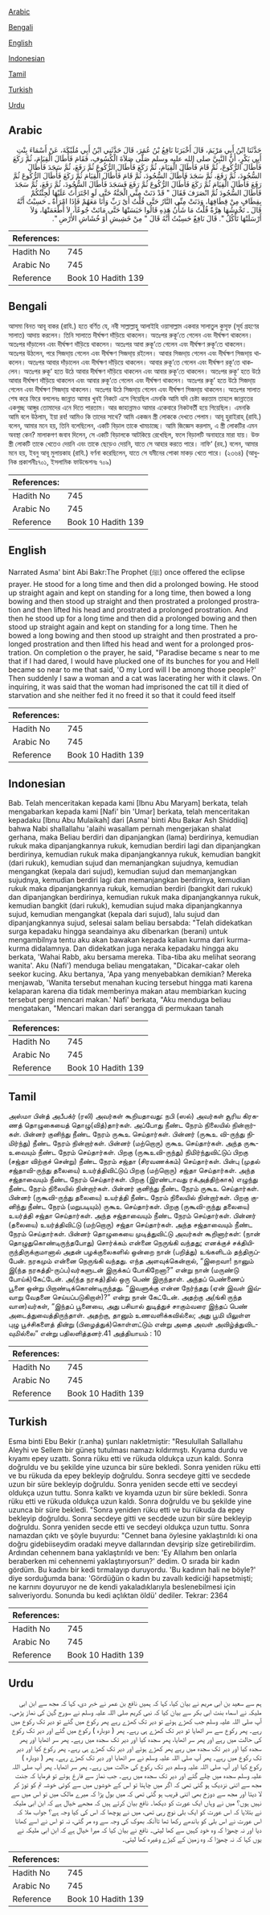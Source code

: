 [Arabic](#arabic)

[Bengali](#bengali)

[English](#english)

[Indonesian](#indonesian)

[Tamil](#tamil)

[Turkish](#turkish)

[Urdu](#urdu)

## Arabic


<div dir="rtl" lang="ar" style={{fontSize:'larger',backgroundColor:'#f8f9fa',padding:20}}>
حَدَّثَنَا ابْنُ أَبِي مَرْيَمَ، قَالَ أَخْبَرَنَا نَافِعُ بْنُ عُمَرَ، قَالَ حَدَّثَنِي ابْنُ أَبِي مُلَيْكَةَ، عَنْ أَسْمَاءَ بِنْتِ أَبِي بَكْرٍ، أَنَّ النَّبِيَّ صلى الله عليه وسلم صَلَّى صَلاَةَ الْكُسُوفِ، فَقَامَ فَأَطَالَ الْقِيَامَ، ثُمَّ رَكَعَ فَأَطَالَ الرُّكُوعَ، ثُمَّ قَامَ فَأَطَالَ الْقِيَامَ، ثُمَّ رَكَعَ فَأَطَالَ الرُّكُوعَ ثُمَّ رَفَعَ، ثُمَّ سَجَدَ فَأَطَالَ السُّجُودَ، ثُمَّ رَفَعَ، ثُمَّ سَجَدَ فَأَطَالَ السُّجُودَ، ثُمَّ قَامَ فَأَطَالَ الْقِيَامَ ثُمَّ رَكَعَ فَأَطَالَ الرُّكُوعَ ثُمَّ رَفَعَ فَأَطَالَ الْقِيَامَ ثُمَّ رَكَعَ فَأَطَالَ الرُّكُوعَ ثُمَّ رَفَعَ فَسَجَدَ فَأَطَالَ السُّجُودَ، ثُمَّ رَفَعَ، ثُمَّ سَجَدَ فَأَطَالَ السُّجُودَ ثُمَّ انْصَرَفَ فَقَالَ ‏"‏ قَدْ دَنَتْ مِنِّي الْجَنَّةُ حَتَّى لَوِ اجْتَرَأْتُ عَلَيْهَا لَجِئْتُكُمْ بِقِطَافٍ مِنْ قِطَافِهَا، وَدَنَتْ مِنِّي النَّارُ حَتَّى قُلْتُ أَىْ رَبِّ وَأَنَا مَعَهُمْ فَإِذَا امْرَأَةٌ ـ حَسِبْتُ أَنَّهُ قَالَ ـ تَخْدِشُهَا هِرَّةٌ قُلْتُ مَا شَأْنُ هَذِهِ قَالُوا حَبَسَتْهَا حَتَّى مَاتَتْ جُوعًا، لاَ أَطْعَمَتْهَا، وَلاَ أَرْسَلَتْهَا تَأْكُلُ ‏"‏‏.‏ قَالَ نَافِعٌ حَسِبْتُ أَنَّهُ قَالَ ‏"‏ مِنْ خَشِيشِ أَوْ خُشَاشِ الأَرْضِ ‏"‏‏.‏
</div>
<div style={{backgroundColor:'#f8f9fa',padding:20, marginBottom: 10}}><table> <thead> <tr> <th>References:</th> <th></th> </tr> </thead> <tbody><tr><td>Hadith No</td><td>745</td></tr><tr><td>Arabic No</td><td>745</td></tr><tr><td>Reference</td><td>Book 10 Hadith 139</td></tr></tbody></table></div>

## Bengali


<div dir="ltr" lang="bn" style={{fontSize:'larger',backgroundColor:'#f8f9fa',padding:20}}>
আসমা বিনত আবূ বাকর (রাযি.) হতে বর্ণিত যে, নবী সাল্লাল্লাহু আলাইহি ওয়াসাল্লাম একবার সালাতুল কুসূফ (সূর্য গ্রহণের সালাত) আদায় করলেন। তিনি সালাতে দীর্ঘক্ষণ দাঁড়িয়ে থাকলেন। অতঃপর রুকূ‘তে গেলেন এবং দীর্ঘক্ষণ থাকলেন। অতঃপর দাঁড়ালেন এবং দীর্ঘক্ষণ দাঁড়িয়ে থাকলেন। অতঃপর আবা রুকূ‘তে গেলেন এবং দীর্ঘক্ষণ রুকূ‘তে থাকলেন। অতঃপর উঠলেন, পরে সিজদা্য় গেলেন এবং দীর্ঘক্ষণ সিজদা্য় রইলেন। আবার সিজদা্য় গেলেন এবং দীর্ঘক্ষণ সিজদা্য় থাকলেন। অতঃপর আবার দাঁড়ালেন এবং দীর্ঘক্ষণ দাঁড়িয়ে থাকলেন। আবার রুকূ‘তে গেলেন এবং দীর্ঘক্ষণ রকূ‘তে থাকলেন। অতঃপর রুকূ‘ হতে উঠে আবার দীর্ঘক্ষণ দাঁড়িয়ে থাকলেন এবং আবার রুকূ‘তে থাকলেন। অতঃপর রুকূ‘ হতে উঠে আবার দীর্ঘক্ষণ দাঁড়িয়ে থাকলেন এবং আবার রুকূ‘তে গেলেন এবং দীর্ঘক্ষণ থাকলেন। অতঃপর রুকূ‘ হতে উঠে সিজদা্য় গেলেন এবং দীর্ঘক্ষণ সিজদা্য় থাকলেন। অতঃপর উঠে সিজদা্য় গেলেন এবং দীর্ঘক্ষণ সিজদা্য় থাকলেন। অতঃপর সালাত শেষ করে ফিরে বললেনঃ জান্নাত আমার খুবই নিকটে এসে গিয়েছিল এমনকি আমি যদি চেষ্টা করতাম তাহলে জান্নাতের একগুচ্ছ আঙ্গুর তোমাদের এনে দিতে পারতাম। আর জাহান্নামও আমার একেবারে নিকটবর্তী হয়ে গিয়েছিল। এমনকি আমি বলে উঠলাম, ইয়া রব! আমিও কি তাদের সাথে? আমি একজন স্ত্রী লোককে দেখতে পেলাম। আবূ হুরাইরাহ্ (রাযি.) বলেন, আমার মনে হয়, তিনি বলেছিলেন, একটি বিড়াল তাকে খামচাচ্ছে। আমি জিজ্ঞেস করলাম, এ স্ত্রী লোকটির এমন অবস্থা কেন? মালাকগণ জবাব দিলেন, সে একটি বিড়ালকে আটকিয়ে রেখেছিল, ফলে বিড়ালটি অনাহারে মারা যায়। উক্ত স্ত্রী লোকটি তাকে খেতেও দেয়নি এবং তাকে ছেড়েও দেয়নি, যাতে সে আহার করতে পারে। নাফি‘ (রহ.) বলেন, আমার মনে হয়, ইবনু আবূ মুলায়কাহ (রাযি.) বর্ণনা করেছিলেন, যাতে সে যমীনের পোকা মাকড় খেতে পারে। (২৩৬৪) (আধুনিক প্রকাশনীঃ৭০১, ইসলামিক ফাউন্ডেশনঃ ৭০৯)
</div>
<div style={{backgroundColor:'#f8f9fa',padding:20, marginBottom: 10}}><table> <thead> <tr> <th>References:</th> <th></th> </tr> </thead> <tbody><tr><td>Hadith No</td><td>745</td></tr><tr><td>Arabic No</td><td>745</td></tr><tr><td>Reference</td><td>Book 10 Hadith 139</td></tr></tbody></table></div>

## English


<div dir="ltr" lang="en" style={{fontSize:'larger',backgroundColor:'#f8f9fa',padding:20}}>
Narrated Asma' bint Abi Bakr:The Prophet (ﷺ) once offered the eclipse prayer. He stood for a long time and then did a prolonged bowing. He stood up straight again and kept on standing for a long time, then bowed a long bowing and then stood up straight and then prostrated a prolonged prostration and then lifted his head and prostrated a prolonged prostration. And then he stood up for a long time and then did a prolonged bowing and then stood up straight again and kept on standing for a long time. Then he bowed a long bowing and then stood up straight and then prostrated a prolonged prostration and then lifted his head and went for a prolonged prostration. On completion o the prayer, he said, "Paradise became s near to me that if I had dared, I would have plucked one of its bunches for you and Hell became so near to me that said, 'O my Lord will I be among those people?' Then suddenly I saw a woman and a cat was lacerating her with it claws. On inquiring, it was said that the woman had imprisoned the cat till it died of starvation and she neither fed it no freed it so that it could feed itself
</div>
<div style={{backgroundColor:'#f8f9fa',padding:20, marginBottom: 10}}><table> <thead> <tr> <th>References:</th> <th></th> </tr> </thead> <tbody><tr><td>Hadith No</td><td>745</td></tr><tr><td>Arabic No</td><td>745</td></tr><tr><td>Reference</td><td>Book 10 Hadith 139</td></tr></tbody></table></div>

## Indonesian


<div dir="ltr" lang="id" style={{fontSize:'larger',backgroundColor:'#f8f9fa',padding:20}}>
Bab. Telah menceritakan kepada kami [Ibnu Abu Maryam] berkata, telah mengabarkan kepada kami [Nafi' bin 'Umar] berkata, telah menceritakan kepadaku [Ibnu Abu Mulaikah] dari [Asma' binti Abu Bakar Ash Shiddiiq] bahwa Nabi shallallahu 'alaihi wasallam pernah mengerjakan shalat gerhana, maka Beliau berdiri dan dipanjangkan (lama) berdirinya, kemudian rukuk maka dipanjangkannya rukuk, kemudian berdiri lagi dan dipanjangkan berdirinya, kemudian rukuk maka dipanjangkannya rukuk, kemudian bangkit (dari rukuk), kemudian sujud dan memanjangkan sujudnya, kemudian mengangkat (kepala dari sujud), kemudian sujud dan memanjangkan sujudnya, kemudian berdiri lagi dan memanjangkan berdirinya, kemudian rukuk maka dipanjangkannya rukuk, kemudian berdiri (bangkit dari rukuk) dan dipanjangkan berdirinya, kemudian rukuk maka dipanjangkannya rukuk, kemudian bangkit (dari rukuk), kemudian sujud maka dipanjangkannya sujud, kemudian mengangkat (kepala dari sujud), lalu sujud dan dipanjangkannya sujud, selesai salam beliau bersabda: "Telah didekatkan surga kepadaku hingga seandainya aku dibenarkan (berani) untuk mengambilnya tentu aku akan bawakan kepada kalian kurma dari kurma-kurma didalamnya. Dan didekatkan juga neraka kepadaku hingga aku berkata, 'Wahai Rabb, aku bersama mereka. Tiba-tiba aku melihat seorang wanita'. Aku (Nafi') menduga beliau mengatakan, "Dicakar-cakar oleh seekor kucing. Aku bertanya, 'Apa yang menyebabkan demikian? Mereka menjawab, 'Wanita tersebut menahan kucing tersebut hingga mati karena kelaparan karena dia tidak memberinya makan atau membiarkan kucing tersebut pergi mencari makan.' Nafi' berkata, "Aku menduga beliau mengatakan, "Mencari makan dari serangga di permukaan tanah
</div>
<div style={{backgroundColor:'#f8f9fa',padding:20, marginBottom: 10}}><table> <thead> <tr> <th>References:</th> <th></th> </tr> </thead> <tbody><tr><td>Hadith No</td><td>745</td></tr><tr><td>Arabic No</td><td>745</td></tr><tr><td>Reference</td><td>Book 10 Hadith 139</td></tr></tbody></table></div>

## Tamil


<div dir="ltr" lang="ta" style={{fontSize:'larger',backgroundColor:'#f8f9fa',padding:20}}>
அஸ்மா பின்த் அபீபக்ர் (ரலி) அவர்கள் கூறியதாவது: நபி (ஸல்) அவர்கள் சூரிய கிரகணத் தொழுகையைத் தொழு(வித்)தார்கள். அப்போது நீண்ட நேரம் நிலையில் நின்றார்கள். பின்னர் குனிந்து நீண்ட நேரம் ருகூஉ செய்தார்கள். பின்னர் (ருகூஉ வி-ருந்து நிமிர்ந்து) நீண்ட நேரம் நின்றார்கள். பின்னர் (மற்றொரு) ருகூஉ செய்தார்கள். அந்த ருகூஉவையும் நீண்ட நேரம் செய்தார்கள். பிறகு (ருகூஉவி-ருந்து) நிமிர்ந்துவிட்டுப் பிறகு (சஜ்தா விற்குச் சென்று) நீண்ட நேரம் சஜ்தா (சிரவணக்கம்) செய்தார்கள். பின்பு (முதல் சஜ்தாவி-ருந்து தலையை) உயர்த்திவிட்டுப் பிறகு (மற்றொரு) சஜ்தா செய்தார்கள். அந்த சஜ்தாவையும் நீண்ட நேரம் செய்தார்கள். பிறகு (இரண்டாவது ரக்அத்திற்காக) எழுந்து நீண்ட நேரம் நிலையில் நின்றார்கள். பின்னர் குனிந்து நீண்ட நேரம் ருகூஉ செய்தார்கள். பின்னர் (ருகூவி-ருந்து தலையை) உயர்த்தி நீண்ட நேரம் நிலையில் நின்றார்கள். பிறகு குனிந்து நீண்ட நேரம் (மறுபடியும்) ருகூஉ செய்தார்கள். பிறகு (ருகூவி-ருந்து தலையை) உயர்த்தி சஜ்தா செய்தார்கள். அந்த சஜ்தாவையும் நீண்ட நேரம் செய்தார்கள். பின்னர் (தலையை) உயர்த்திவிட்டு (மற்றொரு) சஜ்தா செய்தார்கள். அந்த சஜ்தாவையும் நீண்ட நேரம் செய்தார்கள். பின்னர் தொழுகையை முடித்துவிட்டு அவர்கள் கூறினார்கள்: (நான் தொழுதுகொண்டிருந்தபோது) சொர்க்கம் என்னை நெருங்கி வந்தது; எனக்குச் சக்தியிருந்திருக்குமானால் அதன் பழக்குலைகளில் ஒன்றை நான் (பறித்து) உங்களிடம் தந்திருப்பேன். நரகமும் என்னை நெருங்கி வந்தது. எந்த அளவுக்கென்றால், “இறைவா! நானும் இ(ந்த நரகத்தி-ருப்ப)வர்களுடன் இருக்கப் போகிறேனா?” என்று நான் (மருண்டு போய்க்)கேட்டேன். அ(ந்த நரகத்)தில் ஒரு பெண் இருந்தாள். அந்தப் பெண்ணைப் பூனை ஒன்று பிறாண்டிக்கொண்டிருந்தது. “இவளுக்கு என்ன நேர்ந்தது (ஏன் இவள் இவ்வாறு வேதனை செய்யப்படுகிறாள்)?” என்று நான் கேட்டேன். அதற்கு அ(ங்கி ருந்த வான)வர்கள், “இந்தப் பூனையை, அது பசியால் துடித்துச் சாகும்வரை இந்தப் பெண் அடைத்துவைத்திருந்தாள். அதற்கு, தானும் உணவளிக்கவில்லை; அது பூமி யிலுள்ள புழு பூச்சிகளைத் தின்று (பிழைத்துக்)கொள்ளட்டும் என்று அதை அவள் அவிழ்த்துவிடவுமில்லை” என்று பதிலளித்தனர்.41 அத்தியாயம் : 10
</div>
<div style={{backgroundColor:'#f8f9fa',padding:20, marginBottom: 10}}><table> <thead> <tr> <th>References:</th> <th></th> </tr> </thead> <tbody><tr><td>Hadith No</td><td>745</td></tr><tr><td>Arabic No</td><td>745</td></tr><tr><td>Reference</td><td>Book 10 Hadith 139</td></tr></tbody></table></div>

## Turkish


<div dir="ltr" lang="tr" style={{fontSize:'larger',backgroundColor:'#f8f9fa',padding:20}}>
Esma binti Ebu Bekir (r.anha) şunları nakletmiştir: "Resulullah Sallallahu Aleyhi ve Sellem bir güneş tutulması namazı kıldırmıştı. Kıyama durdu ve kıyamı epey uzattı. Sonra rüku etti ve rükuda oldukça uzun kaldı. Sonra doğruldu ve bu şekilde yine uzunca bir süre bekledi. Sonra yeniden rüku etti ve bu rükuda da epey bekleyip doğruldu. Sonra secdeye gitti ve secdede uzun bir süre bekleyip doğruldu. Sonra yeniden secde etti ve secdeyi oldukça uzun tuttu. Sonra kalktı ve kıyamda uzun bir süre bekledi. Sonra rüku etti ve rükuda oldukça uzun kaldı. Sonra doğruldu ve bu şekilde yine uzunca bir süre bekledi. "Sonra yeniden rüku etti ve bu rükuda da epey bekleyip doğruldu. Sonra secde­ye gitti ve secdede uzun bir süre bekleyip doğruldu. Sonra yeniden secde etti ve secdeyi oldukça uzun tuttu. Sonra namazdan çıktı ve şöyle buyurdu: "Cennet bana öylesine yaklaştırıldı ki ona doğru gidebiiseydim oradaki meyve dalların­dan devşirip sîze getirebilirdim. Ardından cehennem bana yaklaştırıldı ve ben: 'Ey Allahım ben onlarla beraberken mi cehennemi yaklaştırıyorsun?' dedim. O sırada bir kadın gördüm. Bu kadını bir kedi tırmalayıp duruyordu. 'Bu kadının hali ne böyle?' diye sorduğumda bana: 'Gördüğün o kadın bu zavallı kediciği hapsetmişti; ne karnını doyuruyor ne de kendi yakaladıklarıyla beslenebilmesi için salıveriyordu. Sonunda bu kedi açlıktan öldü' dediler. Tekrar: 2364
</div>
<div style={{backgroundColor:'#f8f9fa',padding:20, marginBottom: 10}}><table> <thead> <tr> <th>References:</th> <th></th> </tr> </thead> <tbody><tr><td>Hadith No</td><td>745</td></tr><tr><td>Arabic No</td><td>745</td></tr><tr><td>Reference</td><td>Book 10 Hadith 139</td></tr></tbody></table></div>

## Urdu


<div dir="rtl" lang="ur" style={{fontSize:'larger',backgroundColor:'#f8f9fa',padding:20}}>
ہم سے سعید بن ابی مریم نے بیان کیا، کہا کہ ہمیں نافع بن عمر نے خبر دی، کہا کہ مجھ سے ابن ابی ملیکہ نے اسماء بنت ابی بکر سے بیان کیا کہ نبی کریم صلی اللہ علیہ وسلم نے سورج گہن کی نماز پڑھی۔ آپ صلی اللہ علیہ وسلم جب کھڑے ہوئے تو دیر تک کھڑے رہے پھر رکوع میں گئے تو دیر تک رکوع میں رہے۔ پھر رکوع سے سر اٹھایا تو دیر تک کھڑے ہی رہے۔ پھر ( دوبارہ ) رکوع میں گئے اور دیر تک رکوع کی حالت میں رہے اور پھر سر اٹھایا، پھر سجدہ کیا اور دیر تک سجدہ میں رہے۔ پھر سر اٹھایا اور پھر سجدہ کیا اور دیر تک سجدہ میں رہے پھر کھڑے ہوئے اور دیر تک کھڑے ہی رہے۔ پھر رکوع کیا اور دیر تک رکوع میں رہے۔ پھر آپ صلی اللہ علیہ وسلم نے سر اٹھایا اور دیر تک کھڑے رہے۔ پھر ( دوبارہ ) رکوع کیا اور آپ صلی اللہ علیہ وسلم دیر تک رکوع کی حالت میں رہے۔ پھر سر اٹھایا۔ پھر آپ صلی اللہ علیہ وسلم سجدہ میں چلے گئے اور دیر تک سجدہ میں رہے۔ جب نماز سے فارغ ہوئے تو فرمایا کہ جنت مجھ سے اتنی نزدیک ہو گئی تھی کہ اگر میں چاہتا تو اس کے خوشوں میں سے کوئی خوشہ تم کو توڑ کر لا دیتا اور مجھ سے دوزخ بھی اتنی قریب ہو گئی تھی کہ میں بول پڑا کہ میرے مالک میں تو اس میں سے نہیں ہوں؟ میں نے وہاں ایک عورت کو دیکھا۔ نافع بیان کرتے ہیں کہ مجھے خیال ہے کہ ابن ابی ملیکہ نے بتلایا کہ اس عورت کو ایک بلی نوچ رہی تھی، میں نے پوچھا کہ اس کی کیا وجہ ہے؟ جواب ملا کہ اس عورت نے اس بلی کو باندھے رکھا تھا تاآنکہ بھوک کی وجہ سے وہ مر گئی، نہ تو اس نے اسے کھانا دیا اور نہ چھوڑا کہ وہ خود کہیں سے کھا لیتی۔ نافع نے بیان کیا کہ میرا خیال ہے کہ ابن ابی ملیکہ نے یوں کہا کہ نہ چھوڑا کہ وہ زمین کے کیڑے وغیرہ کھا لیتی۔
</div>
<div style={{backgroundColor:'#f8f9fa',padding:20, marginBottom: 10}}><table> <thead> <tr> <th>References:</th> <th></th> </tr> </thead> <tbody><tr><td>Hadith No</td><td>745</td></tr><tr><td>Arabic No</td><td>745</td></tr><tr><td>Reference</td><td>Book 10 Hadith 139</td></tr></tbody></table></div>